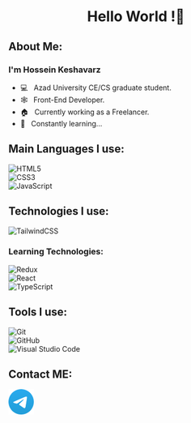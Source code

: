 <h1 align="center">Hello World !👋</h1>

<h2>About Me:</h2>
<h3>I'm Hossein Keshavarz</h3>

- 💻 &nbsp; Azad University CE/CS graduate student.
- 🕸️ &nbsp; Front-End Developer.
- 🏠 &nbsp; Currently working as a Freelancer.
- 📖 &nbsp; Constantly learning...

## Main Languages I use:

![HTML5](https://img.shields.io/badge/html5-%23E34F26.svg?style=for-the-badge&logo=html5&logoColor=white)<br/>
![CSS3](https://img.shields.io/badge/css3-%231572B6.svg?style=for-the-badge&logo=css3&logoColor=white)<br/>
![JavaScript](https://img.shields.io/badge/javascript-%23323330.svg?style=for-the-badge&logo=javascript&logoColor=%23F7DF1E)<br/>

## Technologies I use:

![TailwindCSS](https://img.shields.io/badge/tailwindcss-%2338B2AC.svg?style=for-the-badge&logo=tailwind-css&logoColor=white)<br/>

### Learning Technologies:

![Redux](https://img.shields.io/badge/redux-%23593d88.svg?style=for-the-badge&logo=redux&logoColor=white)<br/>
![React](https://img.shields.io/badge/react-%2320232a.svg?style=for-the-badge&logo=react&logoColor=%2361DAFB)<br/>
![TypeScript](https://img.shields.io/badge/typescript-%23007ACC.svg?style=for-the-badge&logo=typescript&logoColor=white)<br/>

## Tools I use:
![Git](https://img.shields.io/badge/git-%23F05033.svg?style=for-the-badge&logo=git&logoColor=white)<br/>
![GitHub](https://img.shields.io/badge/github-%23121011.svg?style=for-the-badge&logo=github&logoColor=white)<br/>
![Visual Studio Code](https://img.shields.io/badge/Visual%20Studio%20Code-0078d7.svg?style=for-the-badge&logo=visual-studio-code&logoColor=white)<br/>

## Contact ME:
<a href="https://t.me/bla_kspa_e"><img width="50px" hight="50px" src="https://github.com/OTENKXH/OTENKXH/blob/main/telegram.png?raw=true" alt="Telegram"><a>
